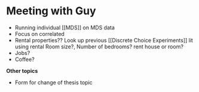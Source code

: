 # Meeting with Guy

* Running individual [[MDS]] on MDS data
* Focus on correlated
* Rental properties?? Look up previous [[Discrete Choice Experiments]] lit using rental Room size?, Number of bedrooms? rent house or room?
* Jobs?
* Coffee?

**Other topics**
* Form for change of thesis topic
